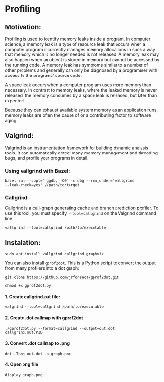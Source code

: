 # Profiling

## **Motivation**:
Profiling is used to identify memory leaks inside a program. In computer science, a memory leak is a type of resource leak that occurs when a computer program incorrectly manages memory allocations in such a way that memory which is no longer needed is not released. A memory leak may also happen when an object is stored in memory but cannot be accessed by the running code. A memory leak has symptoms similar to a number of other problems and generally can only be diagnosed by a programmer with access to the programs' source code.

A space leak occurs when a computer program uses more memory than necessary. In contrast to memory leaks, where the leaked memory is never released, the memory consumed by a space leak is released, but later than expected.

Because they can exhaust available system memory as an application runs, memory leaks are often the cause of or a contributing factor to software aging.

## **Valgrind**:
Valgrind is an instrumentation framework for building dynamic analysis tools. It can automatically detect many memory management and threading bugs, and profile your programs in detail.

### **Using vallgrind with Bazel**:
<code>bazel run --copt='-ggdb, -O0' -c dbg --run_under='vallgrind --leak-check=yes' //path/to:target</code>

### **Callgrind**:
Callgrind is a call-graph generating cache and branch prediction profiler.
To use this tool, you must specify <code>--tool=callgrind</code> on the Valgrind command line.

<code>vallgrind --tool=callgrind /path/to/executable</code>

## **Instalation**:
<code>sudo apt install vallgrind callgrind graphviz</code>

You can also install <code>gprof2dot</code>. This is a Python script to convert the output from many profilers into a dot graph:

<code>git clone https://github.com/jrfonseca/gprof2dot.git</code>

<code>chmod +x gprof2dot.py</code>

#### 1. Create callgrind.out file:
<code>valgrind --tool=callgrind /path/to/executable</code>

#### 2. Create .dot callmap with gprof2dot
<code>./gprof2dot.py --format=callgrind --output=out.dot callgrind.out.PID</code>

#### 3. Convert .dot callmap to .png
<code>dot -Tpng out.dot -o graph.png</code>

#### 4. Open png file
<code>display graph.png</code>
